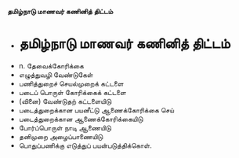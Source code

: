 **தமிழ்நாடு மாணவர் கணினித் திட்டம்**
- # தமிழ்நாடு மாணவர் கணினித் திட்டம்
- n. தேவைக்கோரிக்கை
- எழுத்துவழி வேண்டுகேள்
- பணித்துறைச் செயல்முறைக் கட்டளை
- படைப் பொருள் கோரிக்கைக் கட்டளை
- (வினை) வேண்டுதற் கட்டளையிடு
- படைத்துறைக்கான பயனீட்டு ஆணைக்கோரிக்கை செய்
- படைத்துறைக்கான ஆணைக்கோரிக்கையிடு
- போர்ப்பொருள் நாடி ஆணையிடு
- தனிமுறை அழைப்பாணையிடு
- பொதுப்பணிக்கு எடுத்துப் பயன்படுத்திக்கொள்.

